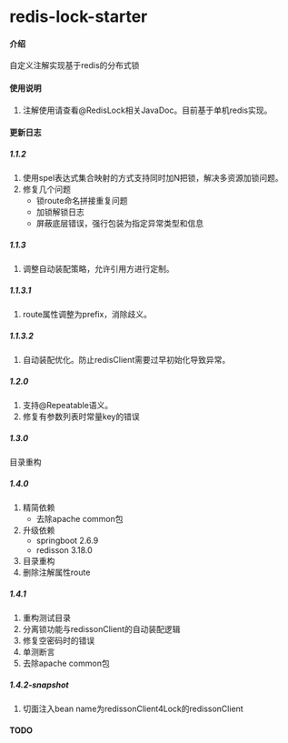 # redis-lock-starter

#### 介绍

自定义注解实现基于redis的分布式锁

#### 使用说明

1. 注解使用请查看@RedisLock相关JavaDoc。目前基于单机redis实现。

#### 更新日志

##### 1.1.2

1. 使用spel表达式集合映射的方式支持同时加N把锁，解决多资源加锁问题。
2. 修复几个问题
    - 锁route命名拼接重复问题
    - 加锁解锁日志
    - 屏蔽底层错误，强行包装为指定异常类型和信息

##### 1.1.3

1. 调整自动装配策略，允许引用方进行定制。

##### 1.1.3.1

1. route属性调整为prefix，消除歧义。

##### 1.1.3.2

1. 自动装配优化。防止redisClient需要过早初始化导致异常。

##### 1.2.0

1. 支持@Repeatable语义。
2. 修复有参数列表时常量key的错误

##### 1.3.0

目录重构

##### 1.4.0

1. 精简依赖
    - 去除apache common包
2. 升级依赖
    - springboot 2.6.9
    - redisson 3.18.0
3. 目录重构
4. 删除注解属性route

##### 1.4.1

1. 重构测试目录
2. 分离锁功能与redissonClient的自动装配逻辑
3. 修复空密码时的错误
4. 单测断言
5. 去除apache common包

##### 1.4.2-snapshot

1. 切面注入bean name为redissonClient4Lock的redissonClient

#### TODO
